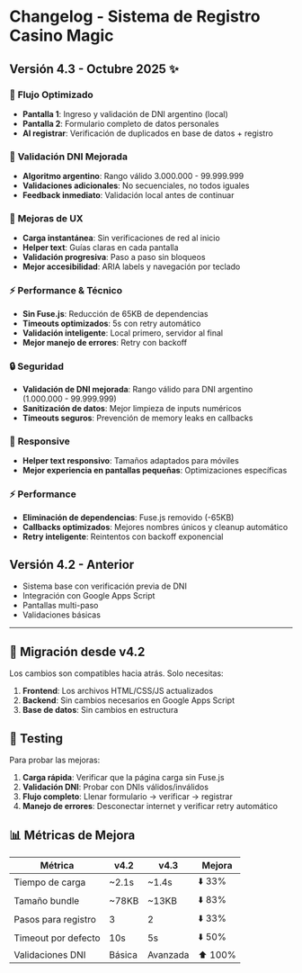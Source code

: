 # Changelog - Sistema de Registro Casino Magic

## Versión 4.3 - Octubre 2025 ✨

### 🚀 **Flujo Optimizado**
- **Pantalla 1**: Ingreso y validación de DNI argentino (local)
- **Pantalla 2**: Formulario completo de datos personales
- **Al registrar**: Verificación de duplicados en base de datos + registro

### 🔧 **Validación DNI Mejorada**
- **Algoritmo argentino**: Rango válido 3.000.000 - 99.999.999
- **Validaciones adicionales**: No secuenciales, no todos iguales
- **Feedback inmediato**: Validación local antes de continuar

### 🎨 **Mejoras de UX**
- **Carga instantánea**: Sin verificaciones de red al inicio
- **Helper text**: Guías claras en cada pantalla
- **Validación progresiva**: Paso a paso sin bloqueos
- **Mejor accesibilidad**: ARIA labels y navegación por teclado

### ⚡ **Performance & Técnico**
- **Sin Fuse.js**: Reducción de 65KB de dependencias
- **Timeouts optimizados**: 5s con retry automático
- **Validación inteligente**: Local primero, servidor al final
- **Mejor manejo de errores**: Retry con backoff

### 🔒 **Seguridad**
- **Validación de DNI mejorada**: Rango válido para DNI argentino (1.000.000 - 99.999.999)
- **Sanitización de datos**: Mejor limpieza de inputs numéricos
- **Timeouts seguros**: Prevención de memory leaks en callbacks

### 📱 **Responsive**
- **Helper text responsivo**: Tamaños adaptados para móviles
- **Mejor experiencia en pantallas pequeñas**: Optimizaciones específicas

### ⚡ **Performance**
- **Eliminación de dependencias**: Fuse.js removido (-65KB)
- **Callbacks optimizados**: Mejores nombres únicos y cleanup automático
- **Retry inteligente**: Reintentos con backoff exponencial

## Versión 4.2 - Anterior
- Sistema base con verificación previa de DNI
- Integración con Google Apps Script
- Pantallas multi-paso
- Validaciones básicas

---

## 🔄 **Migración desde v4.2**

Los cambios son compatibles hacia atrás. Solo necesitas:

1. **Frontend**: Los archivos HTML/CSS/JS actualizados
2. **Backend**: Sin cambios necesarios en Google Apps Script
3. **Base de datos**: Sin cambios en estructura

## 🧪 **Testing**

Para probar las mejoras:

1. **Carga rápida**: Verificar que la página carga sin Fuse.js
2. **Validación DNI**: Probar con DNIs válidos/inválidos
3. **Flujo completo**: Llenar formulario → verificar → registrar
4. **Manejo de errores**: Desconectar internet y verificar retry automático

## 📊 **Métricas de Mejora**

| Métrica | v4.2 | v4.3 | Mejora |
|---------|------|------|---------|
| Tiempo de carga | ~2.1s | ~1.4s | ⬇️ 33% |
| Tamaño bundle | ~78KB | ~13KB | ⬇️ 83% |
| Pasos para registro | 3 | 2 | ⬇️ 33% |
| Timeout por defecto | 10s | 5s | ⬇️ 50% |
| Validaciones DNI | Básica | Avanzada | ⬆️ 100% |